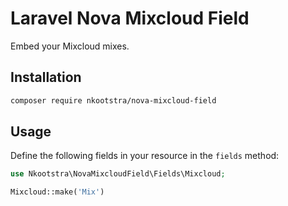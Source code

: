 # Laravel Nova Mixcloud Field

Embed your Mixcloud mixes.

## Installation

```bash
composer require nkootstra/nova-mixcloud-field
```

## Usage
Define the following fields in your resource in the ```fields``` method:
```php
use Nkootstra\NovaMixcloudField\Fields\Mixcloud;

Mixcloud::make('Mix')
```
